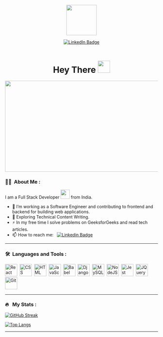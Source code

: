 <p align="center"><img src="https://media.giphy.com/media/M9gbBd9nbDrOTu1Mqx/giphy.gif" width="100"/></p>
<p align="center">
<a href="https://www.linkedin.com/in/ajay-chowdary-8192n/"><img src="https://img.shields.io/badge/LinkedIn-blue?style=for-the-badge&logo=linkedin&logoColor=white" alt="LinkedIn Badge"></a>
</p>
<p align="center"><img src="https://komarev.com/ghpvc/?username=ajay-8192&style=flat-square&color=blue" alt=""></p>

<h1 align="center">Hey There <img src="https://media.giphy.com/media/hvRJCLFzcasrR4ia7z/giphy.gif" width="40"></h1>

<p align="center"><img src="https://media.giphy.com/media/dWesBcTLavkZuG35MI/giphy.gif" width="600" height="300"  /></p>

### :woman_technologist: &nbsp;About Me :

I am a Full Stack Developer <img src="https://media.giphy.com/media/WUlplcMpOCEmTGBtBW/giphy.gif" width="30"> from India.

- 🔭 I’m working as a Software Engineer and contributing to frontend and backend for building web applications.
- 🌱 Exploring Technical Content Writing.
- ⚡ In my free time I solve problems on GeeksforGeeks and read tech articles.
- 📫 How to reach me: &nbsp; [![Linkedin Badge](https://img.shields.io/badge/-Ajay%20Chowdary-blue?style=flat&logo=Linkedin&logoColor=white)](https://www.linkedin.com/in/ajay-chowdary-8192n/)

---

### 🛠 &nbsp;Languages and Tools :

<p>
<img src="https://www.vectorlogo.zone/logos/reactjs/reactjs-icon.svg" title="React" alt="React" height="40"/>&nbsp;
<!-- <img src="https://www.vectorlogo.zone/logos/redux/redux-ar21.svg" title="Redux" alt="Redux" height="40"/>&nbsp; -->
<img src="https://www.vectorlogo.zone/logos/w3_css/w3_css-icon.svg"  title="CSS3" alt="CSS" height="40"/>&nbsp;
<img src="https://www.vectorlogo.zone/logos/w3_html5/w3_html5-icon.svg" title="HTML5" alt="HTML" height="40"/>&nbsp;
<img src="https://www.vectorlogo.zone/logos/javascript/javascript-icon.svg" title="JavaScript" alt="JavaScript" height="40"/>&nbsp;
<img src="https://www.vectorlogo.zone/logos/babeljs/babeljs-icon.svg" title="Babel" alt="Babel" height="40" />&nbsp;
<img src="https://www.vectorlogo.zone/logos/djangoproject/djangoproject-icon.svg" title="Django" alt="Django" height="40" />&nbsp;
<img src="https://www.vectorlogo.zone/logos/mysql/mysql-icon.svg" title="MySQL"  alt="MySQL" height="40"/>&nbsp;
<img src="https://www.vectorlogo.zone/logos/nodejs/nodejs-icon.svg" title="NodeJS" alt="NodeJS" height="40"/>&nbsp;
<img src="https://www.vectorlogo.zone/logos/jestjsio/jestjsio-icon.svg" title="Jest" alt="Jest" height="40"/>&nbsp;
<img src="https://www.vectorlogo.zone/logos/jquery/jquery-icon.svg" title="JQuery" alt="JQuery" height="40"/>&nbsp;
<img src="https://www.vectorlogo.zone/logos/git-scm/git-scm-icon.svg" title="Git" alt="Git" height="40"/>&nbsp;
</p>

---

### 🔥 &nbsp; My Stats :
[![GitHub Streak](http://github-readme-streak-stats.herokuapp.com?user=ajay-8192&theme=dark&background=000000)](http://github-readme-streak-stats.herokuapp.com?user=ajay-8192&theme=dark&background=000000)

[![Top Langs](https://github-readme-stats.vercel.app/api/top-langs/?username=ajay-8192&layout=compact&theme=vision-friendly-dark)](https://github-readme-stats.vercel.app/api/top-langs/?username=ajay-8192&layout=compact&theme=vision-friendly-dark)

---

<!-- ### ✍️ Blog Posts : 
- [How to Create REST APIs with Java and Spring Boot](https://www.twilio.com/blog/create-rest-apis-java-spring-boot)
- [How to Implement Memoization in React to Improve Performance](https://www.sitepoint.com/implement-memoization-in-react-to-improve-performance/)
- [How to Create an Impressive GitHub Profile README](https://www.sitepoint.com/github-profile-readme/)BLOG-POST-LIST:START -->
<!-- BLOG-POST-LIST:END -->